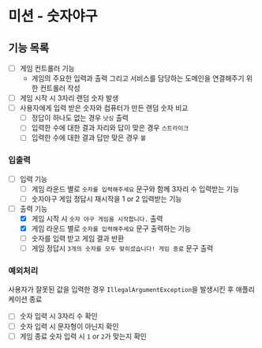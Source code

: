 # 미션 - 숫자야구

## 기능 목록
- [ ] 게임 컨트롤러 기능
  - 게임의 주요한 입력과 출력 그리고 서비스를 담당하는 도메인을 연결해주기 위한 컨트롤러 작성
- [  ] 게임 시작 시 3자리 랜덤 숫자 발생
- [ ] 사용자에게 입력 받은 숫자와 컴퓨터가 만든 랜덤 숫자 비교
  - [ ] 정답이 하나도 없는 경우 `낫싱` 출력
  - [ ] 입력한 수에 대한 결과 자리와 답이 맞은 경우 `스트라이크`
  - [ ] 입력한 수에 대한 결과 답만 맞은 경우 `볼`

### 입출력
- [ ] 입력 기능
  - [ ] 게임 라운드 별로 `숫자를 입력해주세요` 문구와 함께 3자리 수 입력받는 기능
  - [ ] 숫자야구 게임 정답시 재시작을 1 or 2 입력받는 기능
- [ ] 출력 기능
    - [x] 게임 시작 시 `숫자 야구 게임을 시작합니다.` 출력
    - [x] 게임 라운드 별로 `숫자를 입력해주세요` 문구 출력하는 기능
    - [ ] 숫자를 입력 받고 게임 결과 반환
    - [ ] 게임 정답시 `3개의 숫자를 모두 맞히셨습니다! 게임 종료` 문구 출력
### 예외처리
사용자가 잘못된 값을 입력한 경우 `IllegalArgumentException`을 발생시킨 후 애플리케이션 종료
- [ ] 숫자 입력 시 3자리 수 확인
- [ ] 숫자 입력 시 문자형이 아닌지 확인
- [ ] 게임 종료 숫자 입력 시 `1` or `2`가 맞는지 확인